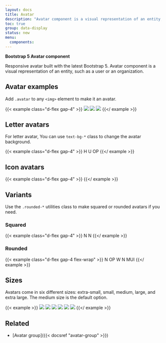 ```yaml
---
layout: docs
title: Avatar
description: "Avatar component is a visual representation of an entity, such as a user or an organization."
toc: true
group: data-display
status: new
menu:
  components:
---
```


**Bootstrap 5 Avatar component**

Responsive avatar built with the latest Bootstrap 5. Avatar component is a visual representation of an entity, such as a user or an organization.

## Avatar examples

Add `.avatar` to any `<img>` element to make it an avatar.

{{< example class="d-flex gap-4" >}}
<img class="avatar" src="/images/avatar/1.jpg" />
<img class="avatar" src="/images/avatar/2.jpg" />
<img class="avatar" src="/images/avatar/3.jpg" />
{{</ example >}}

## Letter avatars

For letter avatar, You can use `text-bg-*` class to change the avatar background.

{{< example class="d-flex gap-4" >}}
<span class="avatar">H</span>
<span class="avatar text-bg-primary">U</span>
<span class="avatar text-bg-secondary">OP</span>
{{</ example >}}

## Icon avatars

{{< example class="d-flex gap-4" >}}
<span class="avatar"><i class="fas fa-user"></i></span>
<span class="avatar text-bg-primary"><i class="fas fa-star"></i></span>
<span class="avatar text-bg-secondary"><i class="fa-brands fa-apple"></i></span>
{{</ example >}}

## Variants

Use the `.rounded-*` utilities class to make squared or rounded avatars if you need.

### Squared 

{{< example class="d-flex gap-4" >}}
<span class="avatar rounded-0">N</span>
<span class="avatar rounded-0 text-bg-primary">N</span>
{{</ example >}}

### Rounded

{{< example class="d-flex gap-4 flex-wrap" >}}
<span class="avatar rounded-1">N</span>
<span class="avatar rounded-2 text-bg-primary">OP</span>
<span class="avatar rounded-3 text-bg-secondary">W</span>
<span class="avatar rounded-4 text-bg-info">N</span>
<span class="avatar rounded-5 text-bg-secondary">MUI</span>
{{</ example >}}

## Sizes

Avatars come in six different sizes: extra-small, small, medium, large, and extra large. The medium size is the default option.

{{< example >}}
<img class="avatar avatar-xs" src="/images/avatar/1.jpg" />
<img class="avatar avatar-sm" src="/images/avatar/1.jpg" />
<img class="avatar" src="/images/avatar/1.jpg" />
<img class="avatar avatar-lg" src="/images/avatar/1.jpg" />
<img class="avatar avatar-xl" src="/images/avatar/1.jpg" />
<img class="avatar avatar-xxl" src="/images/avatar/1.jpg" />
{{</ example >}}

## Related

- [Avatar group]({{< docsref "avatar-group" >}})
